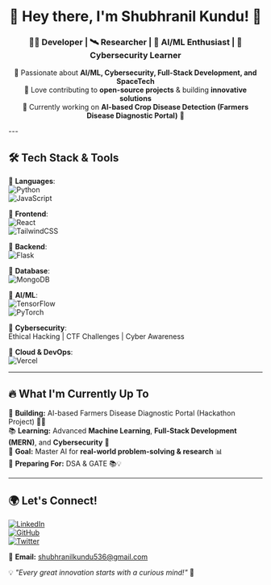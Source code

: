 <div align="center">

# 🚀 Hey there, I'm **Shubhranil Kundu**! 👋  

### 👨‍💻 Developer | 🛰 Researcher | 🤖 AI/ML Enthusiast | 🔐 Cybersecurity Learner  

🔹 Passionate about **AI/ML, Cybersecurity, Full-Stack Development, and SpaceTech**  
🔹 Love contributing to **open-source projects** & building **innovative solutions**  
🔹 Currently working on **AI-based Crop Disease Detection (Farmers Disease Diagnostic Portal)** 🌱  

</div>
---

## 🛠 **Tech Stack & Tools**  
🔹 **Languages**:  
![Python](https://img.shields.io/badge/Python-3776AB?style=for-the-badge&logo=python&logoColor=white)  
![JavaScript](https://img.shields.io/badge/JavaScript-F7DF1E?style=for-the-badge&logo=javascript&logoColor=black)  

🔹 **Frontend**:  
![React](https://img.shields.io/badge/React-20232A?style=for-the-badge&logo=react&logoColor=61DAFB)  
![TailwindCSS](https://img.shields.io/badge/TailwindCSS-38B2AC?style=for-the-badge&logo=tailwind-css&logoColor=white)  

🔹 **Backend**:  
![Flask](https://img.shields.io/badge/Flask-000000?style=for-the-badge&logo=flask&logoColor=white)  

🔹 **Database**:  
![MongoDB](https://img.shields.io/badge/MongoDB-47A248?style=for-the-badge&logo=mongodb&logoColor=white)  

🔹 **AI/ML**:  
![TensorFlow](https://img.shields.io/badge/TensorFlow-FF6F00?style=for-the-badge&logo=tensorflow&logoColor=white)  
![PyTorch](https://img.shields.io/badge/PyTorch-EE4C2C?style=for-the-badge&logo=pytorch&logoColor=white)  

🔹 **Cybersecurity**:  
Ethical Hacking | CTF Challenges | Cyber Awareness  

🔹 **Cloud & DevOps**:  
![Vercel](https://img.shields.io/badge/Vercel-000000?style=for-the-badge&logo=vercel&logoColor=white)  

---

## 🔥 **What I'm Currently Up To**  
🚀 **Building:** AI-based Farmers Disease Diagnostic Portal (Hackathon Project) 🌾🤖  
📚 **Learning:** Advanced **Machine Learning**, **Full-Stack Development (MERN)**, and **Cybersecurity** 🔐  
🎯 **Goal:** Master AI for **real-world problem-solving & research** 📊  
📖 **Preparing For:** DSA & GATE 📚💡  

---

## 🌍 **Let's Connect!**  
[![LinkedIn](https://img.shields.io/badge/LinkedIn-0077B5?style=for-the-badge&logo=linkedin&logoColor=white)](https://www.linkedin.com/in/shubhranil-kundu-31baaa293/)  
[![GitHub](https://img.shields.io/badge/GitHub-181717?style=for-the-badge&logo=github&logoColor=white)](https://github.com/Shubhraweb89)  
[![Twitter](https://img.shields.io/badge/Twitter-1DA1F2?style=for-the-badge&logo=twitter&logoColor=white)](https://twitter.com/yourusername)  

📧 **Email:** shubhranilkundu536@gmail.com  

💡 *"Every great innovation starts with a curious mind!"* 🚀  


